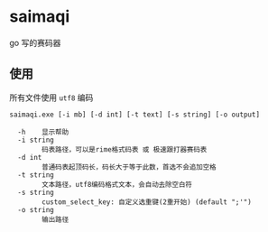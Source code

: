 # saimaqi

go 写的赛码器

## 使用

所有文件使用 `utf8` 编码

```shell
saimaqi.exe [-i mb] [-d int] [-t text] [-s string] [-o output]

  -h    显示帮助
  -i string
        码表路径，可以是rime格式码表 或 极速跟打器赛码表
  -d int
        普通码表起顶码长，码长大于等于此数，首选不会追加空格
  -t string
        文本路径，utf8编码格式文本，会自动去除空白符
  -s string
        custom_select_key: 自定义选重键(2重开始) (default ";'")
  -o string
        输出路径
``` 
